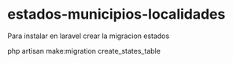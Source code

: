# estados-municipios-localidades


Para instalar en laravel crear la migracion estados 

php artisan make:migration create_states_table



